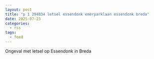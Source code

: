 ```yaml
---
layout: post
title: "p 1 294834 letsel essendonk emerparklaan essendonk breda"
date: 2025-07-23
categories: 
  - rss
tags: 
  - feed
---
```


Ongeval met letsel op Essendonk in Breda
